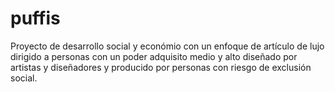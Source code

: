 # puffis
Proyecto de desarrollo social y económio con un enfoque de artículo de lujo dirigido a personas con un poder adquisito medio y alto diseñado por artistas y diseñadores y producido por personas con riesgo de exclusión social.

